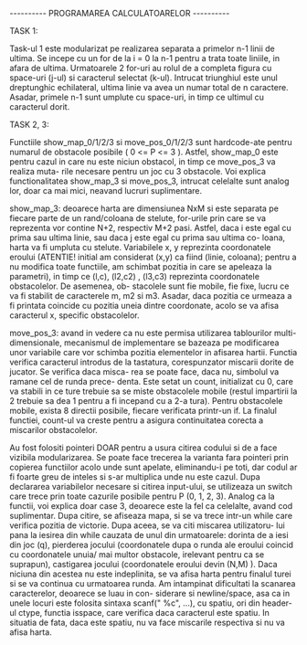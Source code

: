 ----------	PROGRAMAREA CALCULATOARELOR	 ----------

TASK 1:

Task-ul 1 este modularizat pe realizarea separata a primelor n-1 linii de
ultima. Se incepe cu un for de la i = 0 la n-1 pentru a trata toate liniile, in
afara de ultima. Urmatoarele 2 for-uri au rolul de a completa figura cu
space-uri (j-ul) si caracterul selectat (k-ul). Intrucat triunghiul este unul
dreptunghic echilateral, ultima linie va avea un numar total de n caractere.
Asadar, primele n-1 sunt umplute cu space-uri, in timp ce ultimul cu caracterul
dorit.

TASK 2, 3:

Functiile show_map_0/1/2/3 si move_pos_0/1/2/3 sunt hardcode-ate pentru
numarul de obstacole posibile ( 0 <= P <= 3 ). Astfel, show_map_0 este pentru
cazul in care nu este niciun obstacol, in timp ce move_pos_3 va realiza muta-
rile necesare pentru un joc cu 3 obstacole. Voi explica functionalitatea
show_map_3 si move_pos_3, intrucat celelalte sunt analog lor, doar ca mai mici,
neavand lucruri suplimentare.

show_map_3: deoarece harta are dimensiunea NxM si este separata pe fiecare parte
			de un rand/coloana de stelute, for-urile prin care se va reprezenta
			vor contine N+2, respectiv M+2 pasi. Astfel, daca i este egal cu 
			prima sau ultima linie, sau daca j este egal cu prima sau ultima co-
			loana, harta va fi umpluta cu stelute. Variabilele x, y reprezinta
			coordonatele eroului (ATENTIE! initial am considerat (x,y) ca fiind
			(linie, coloana); pentru a nu modifica toate functiile, am schimbat
			pozitia in care se apeleaza la parametri), in timp ce (l,c), (l2,c2)
			, (l3,c3) reprezinta coordonatele obstacolelor. De asemenea, ob-
			stacolele sunt fie mobile, fie fixe, lucru ce va fi stabilit de
			caracterele m, m2 si m3. Asadar, daca pozitia ce urmeaza a fi
			printata coincide cu pozitia uneia dintre coordonate, acolo se va
			afisa caracterul x, specific obstacolelor.

move_pos_3: avand in vedere ca nu este permisa utilizarea tablourilor multi-
			dimensionale, mecanismul de implementare se bazeaza pe modificarea
			unor variabile care vor schimba pozitia elementelor in afisarea
			hartii. Functia verifica caracterul introdus de la tastatura,
			corespunzator miscarii dorite de jucator. Se verifica daca misca-
			rea se poate face, daca nu, simbolul va ramane cel de runda prece-
			denta. Este setat un count, initializat cu 0, care va stabili
			in ce ture trebuie sa se miste obstacolele mobile (restul impartirii
			la 2 trebuie sa dea 1 pentru a fi incepand cu a 2-a tura). Pentru
			obstacolele mobile, exista 8 directii posibile, fiecare verificata
			printr-un if. La finalul functiei, count-ul va creste pentru a
			asigura continuitatea corecta a miscarilor obstacolelor.

Au fost folositi pointeri DOAR pentru a usura citirea codului si de a
face vizibila modularizarea. Se poate face trecerea la varianta fara pointeri
prin copierea functiilor acolo unde sunt apelate, eliminandu-i pe toti, dar
codul ar fi foarte greu de inteles si s-ar multiplica unde nu este cazul.
	Dupa declararea variabilelor necesare si citirea input-ului, se utilizeaza
un switch care trece prin toate cazurile posibile pentru P (0, 1, 2, 3). Analog
ca la functii, voi explica doar case 3, deoarece este la fel ca celelalte, avand
cod suplimentar. Dupa citire, se afiseaza mapa, si se va trece intr-un while
care verifica pozitia de victorie. Dupa aceea, se va citi miscarea utilizatoru-
lui pana la iesirea din while cauzata de unul din urmatoarele: dorinta de a iesi
din joc (q), pierderea jocului (coordonatele dupa o runda ale eroului coincid cu
coordonatele unuia/ mai multor obstacole, irelevant pentru ca se suprapun), 
castigarea jocului (coordonatele eroului devin (N,M) ). Daca niciuna din acestea
nu este indeplinita, se va afisa harta pentru finalul turei si se va continua
cu urmatoarea runda.
	Am intampinat dificultati la scanarea caracterelor, deoarece se luau in con-
siderare si newline/space, asa ca in unele locuri este folosita sintaxa
scanf(" %c", ...), cu spatiu, ori din header-ul ctype, functia isspace, care
verifica daca caracterul este spatiu. In situatia de fata, daca este spatiu, 
nu va face miscarile respectiva si nu va afisa harta.
